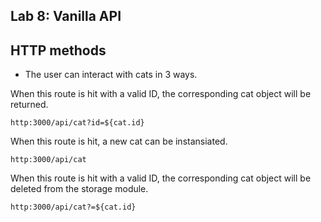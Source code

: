 ## Lab 8: Vanilla API

## HTTP methods

* The user can interact with cats in 3 ways.

When this route is hit with a valid ID, the corresponding cat object will be returned.
```
http:3000/api/cat?id=${cat.id}
```

When this route is hit, a new cat can be instansiated.
```
http:3000/api/cat
```

When this route is hit with a valid ID, the corresponding cat object will be deleted from the storage module. 
```
http:3000/api/cat?=${cat.id}
```
